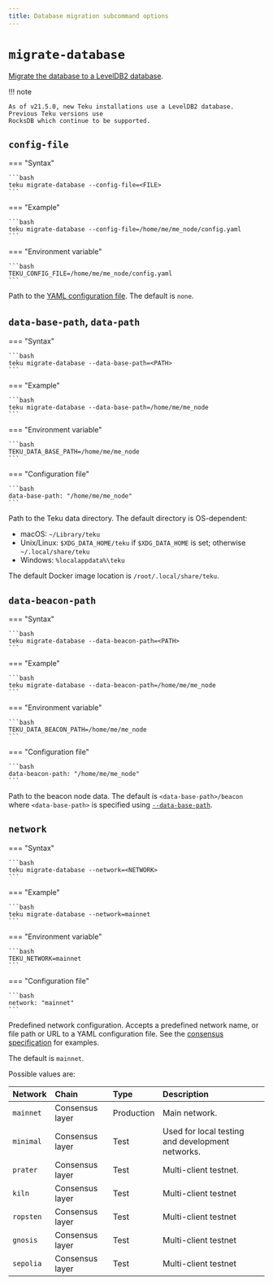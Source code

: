 ```yaml
---
title: Database migration subcommand options
---
```


# `migrate-database`

[Migrate the database to a LevelDB2 database](../../../HowTo/Migrate-Database.md).

!!! note

    As of v21.5.0, new Teku installations use a LevelDB2 database. Previous Teku versions use
    RocksDB which continue to be supported.

## `config-file`

=== "Syntax"

    ```bash
    teku migrate-database --config-file=<FILE>
    ```

=== "Example"

    ```bash
    teku migrate-database --config-file=/home/me/me_node/config.yaml
    ```

=== "Environment variable"

    ```bash
    TEKU_CONFIG_FILE=/home/me/me_node/config.yaml
    ```

Path to the [YAML configuration file](../../../HowTo/Configure/Use-Configuration-File.md).
The default is `none`.

## `data-base-path`, `data-path`

=== "Syntax"

    ```bash
    teku migrate-database --data-base-path=<PATH>
    ```

=== "Example"

    ```bash
    teku migrate-database --data-base-path=/home/me/me_node
    ```

=== "Environment variable"

    ```bash
    TEKU_DATA_BASE_PATH=/home/me/me_node
    ```

=== "Configuration file"

    ```bash
    data-base-path: "/home/me/me_node"
    ```

Path to the Teku data directory. The default directory is OS-dependent:

* macOS: `~/Library/teku`
* Unix/Linux: `$XDG_DATA_HOME/teku` if `$XDG_DATA_HOME` is set; otherwise `~/.local/share/teku`
* Windows: `%localappdata%\teku`

The default Docker image location is `/root/.local/share/teku`.

## `data-beacon-path`

=== "Syntax"

    ```bash
    teku migrate-database --data-beacon-path=<PATH>
    ```

=== "Example"

    ```bash
    teku migrate-database --data-beacon-path=/home/me/me_node
    ```

=== "Environment variable"

    ```bash
    TEKU_DATA_BEACON_PATH=/home/me/me_node
    ```

=== "Configuration file"

    ```bash
    data-beacon-path: "/home/me/me_node"
    ```

Path to the beacon node data. The default is `<data-base-path>/beacon` where `<data-base-path>`
is specified using [`--data-base-path`](#data-base-path-data-path).

## `network`

=== "Syntax"

    ```bash
    teku migrate-database --network=<NETWORK>
    ```

=== "Example"

    ```bash
    teku migrate-database --network=mainnet
    ```

=== "Environment variable"

    ```bash
    TEKU_NETWORK=mainnet
    ```

=== "Configuration file"

    ```bash
    network: "mainnet"
    ```

Predefined network configuration.
Accepts a predefined network name, or file path or URL to a YAML configuration file. See the
[consensus specification](https://github.com/ethereum/consensus-specs/tree/master/configs) for examples.

The default is `mainnet`.

Possible values are:

| Network   | Chain           | Type       | Description                                      |
|:----------|:----------------|:-----------|:-------------------------------------------------|
| `mainnet` | Consensus layer | Production | Main network.                                    |
| `minimal` | Consensus layer | Test       | Used for local testing and development networks. |
| `prater`  | Consensus layer | Test       | Multi-client testnet.                            |
| `kiln`    | Consensus layer | Test       | Multi-client testnet                             |
| `ropsten` | Consensus layer | Test       | Multi-client testnet                             |
| `gnosis`  | Consensus layer | Test       | Multi-client testnet                             |
| `sepolia` | Consensus layer | Test       | Multi-client testnet                             |
